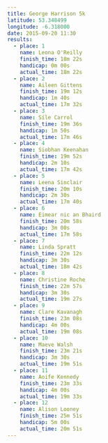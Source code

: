```yaml
---
title: George Harrison 5k
latitude: 53.348499
longitude: -6.318000
date: 2015-09-20 11:30
results:
  - place: 1
    name: Leona O'Reilly
    finish_time: 18m 22s
    handicap: 0m 00s
    actual_time: 18m 22s
  - place: 2
    name: Aileen Gittens
    finish_time: 19m 12s
    handicap: 1m 40s
    actual_time: 17m 32s
  - place: 3
    name: Síle Carrol
    finish_time: 19m 36s
    handicap: 1m 50s
    actual_time: 17m 46s
  - place: 4
    name: Siobhan Keenahan
    finish_time: 19m 52s
    handicap: 2m 10s
    actual_time: 17m 42s
  - place: 5
    name: Leena Sinclair
    finish_time: 20m 10s
    handicap: 2m 30s
    actual_time: 17m 40s
  - place: 6
    name: Eimear nic an Bhaird
    finish_time: 20m 58s
    handicap: 3m 00s
    actual_time: 17m 58s
  - place: 7
    name: Linda Spratt
    finish_time: 22m 12s
    handicap: 3m 30s
    actual_time: 18m 42s
  - place: 8
    name: Christine Roche
    finish_time: 22m 57s
    handicap: 3m 30s
    actual_time: 19m 27s
  - place: 9
    name: Clare Kavanagh
    finish_time: 23m 08s
    handicap: 4m 00s
    actual_time: 19m 08s
  - place: 10
    name: Maeve Walsh
    finish_time: 23m 21s
    handicap: 3m 30s
    actual_time: 19m 51s
  - place: 11
    name: Aoife Kennedy
    finish_time: 23m 33s
    handicap: 4m 00s
    actual_time: 19m 33s
  - place: 12
    name: Alison Looney
    finish_time: 25m 51s
    handicap: 5m 00s
    actual_time: 20m 51s
---
```


